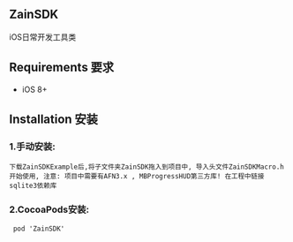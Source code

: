 ## ZainSDK
iOS日常开发工具类
## Requirements 要求
* iOS 8+

## Installation 安装
### 1.手动安装:
`下载ZainSDKExample后,将子文件夹ZainSDK拖入到项目中, 导入头文件ZainSDKMacro.h开始使用, 注意: 项目中需要有AFN3.x , MBProgressHUD第三方库! 在工程中链接sqlite3依赖库`

### 2.CocoaPods安装:
` pod 'ZainSDK'`






